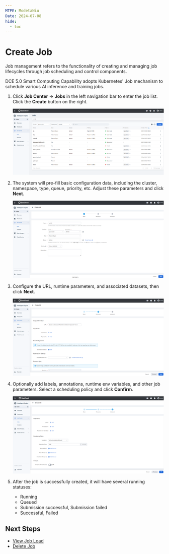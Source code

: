 ```yaml
---
MTPE: ModetaNiu
Date: 2024-07-08
hide:
  - toc
---
```


# Create Job

Job management refers to the functionality of creating and managing job lifecycles through job scheduling 
and control components.

DCE 5.0 Smart Computing Capability adopts Kubernetes' Job mechanism to schedule various AI inference and 
training jobs.

1. Click **Job Center** -> **Jobs** in the left navigation bar to enter the job list. Click the **Create** button 
   on the right.

    ![Create a Job](../../images/job01.png)

2. The system will pre-fill basic configuration data, including the cluster, namespace, type, queue, priority, etc. 
   Adjust these parameters and click **Next**.

    ![Bacis Info](../../images/job02.png)

3. Configure the URL, runtime parameters, and associated datasets, then click **Next**.

    ![Resource config](../../images/job03.png)

4. Optionally add labels, annotations, runtime env variables, and other job parameters. Select a scheduling policy 
   and click **Confirm**.

    ![Advanced settings](../../images/job04.png)

5. After the job is successfully created, it will have several running statuses:

    - Running
    - Queued
    - Submission successful, Submission failed
    - Successful, Failed

## Next Steps

- [View Job Load](./view.md)
- [Delete Job](./delete.md)
